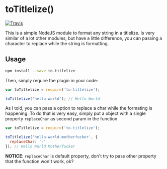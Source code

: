 toTitlelize()
============

[![Travis](http://img.shields.io/travis/pedronauck/to-titlelize/master.svg)](https://travis-ci.org/pedronauck/to-titlelize)

This is a simple NodeJS module to format any string in a titlelize. Is very similar of a lot other modules, but have a little difference, you can passing a character to replace while the string is formatting.

## Usage

```bash
npm install --save to-titlelize
```

Then, simply require the plugin in your code:

```js
var toTitlelize = require('to-titlelize');

toTitlelize('hello world'); // Hello World
```

As I told, you can pass a option to replace a char while the formating is happening. To do that is very easy, simply put a object with a single property `replaceChar` as second param in the function.

```js
var toTitlelize = require('to-titlelize');

toTitlelize('hello-world-motherfucker', {
  replaceChar: '-'
}); // Hello World Motherfucker
```

**NOTICE**: `replaceChar` is default property, don't try to pass other property that the function won't work, ok?
